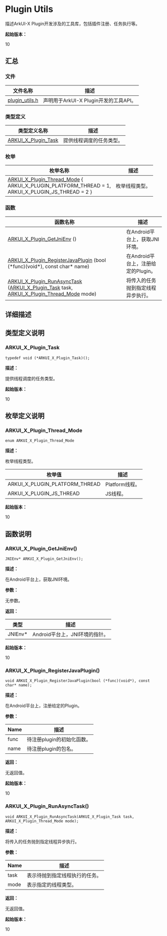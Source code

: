 # Plugin Utils


描述ArkUI-X Plugin开发涉及的工具库，包括插件注册、任务执行等。

**起始版本：**


10


## 汇总


### 文件

| 文件名称                                                     | 描述                                 |
| ------------------------------------------------------------ | ------------------------------------ |
| [plugin_utils.h](plugin__utils_8h.md)                  | 声明用于ArkUI-X Plugin开发的工具API。   |


### 类型定义

| 类型定义名称                                                 | 描述                                |
| ------------------------------------------------------------ | ----------------------------------- |
| [ARKUI_X_Plugin_Task](#arkui_x_plugin_task)                           | 提供线程调度的任务类型。               |

### 枚举
| 枚举名称                                                      | 描述                                |
| ------------------------------------------------------------ | ----------------------------------- |
| [ARKUI_X_Plugin_Thread_Mode](_plugin_utils.md#arkui_x_plugin_thread_mode) { <br/>ARKUI_X_PLUGIN_PLATFORM_THREAD = 1, <br/>ARKUI_X_PLUGIN_JS_THREAD = 2 }         | 枚举线程类型。                       |

### 函数

| 函数名称                                                     | 描述                                               |
| ------------------------------------------------------------ | -------------------------------------------------- |
| [ARKUI_X_Plugin_GetJniEnv](#arkui_x_plugin_getjnienv) () | 在Android平台上，获取JNI环境。      |
| [ARKUI_X_Plugin_RegisterJavaPlugin](#arkui_x_plugin_registerjavaplugin) (bool (\*func)(void\*), const char\* name) | 在Android平台上，注册给定的Plugin。      |
| [ARKUI_X_Plugin_RunAsyncTask](#arkui_x_plugin_runasynctask) ([ARKUI_X_Plugin_Task](#arkui_x_plugin_task) task, [ARKUI_X_Plugin_Thread_Mode](#arkui_x_plugin_thread_mode) mode) | 将传入的任务抛到指定线程异步执行。  |


## 详细描述


## 类型定义说明


### ARKUI_X_Plugin_Task


```
typedef void (*ARKUI_X_Plugin_Task)();
```

**描述：**

提供线程调度的任务类型。

**起始版本：**

10


## 枚举定义说明


### ARKUI_X_Plugin_Thread_Mode


```
enum ARKUI_X_Plugin_Thread_Mode
```

**描述：**

枚举线程类型。

| 枚举值                      | 描述         |
| -------------------------- | ------------- |
| ARKUI_X_PLUGIN_PLATFORM_THREAD  | Platform线程。|
| ARKUI_X_PLUGIN_JS_THREAD        | JS线程。      |

**起始版本：**

10


## 函数说明

### ARKUI_X_Plugin_GetJniEnv()


```
JNIEnv* ARKUI_X_Plugin_GetJniEnv();
```

**描述：**

在Android平台上，获取JNI环境。

**参数：**

无参数。

**返回：**

| 类型       | 描述                                    |
| ---------- | --------------------------------------- |
| JNIEnv*       | Android平台上，JNI环境的指针。                |

**起始版本：**

10


### ARKUI_X_Plugin_RegisterJavaPlugin()


```
void ARKUI_X_Plugin_RegisterJavaPlugin(bool (*func)(void*), const char* name);
```

**描述：**

在Android平台上，注册给定的Plugin。

**参数：**

| Name       | 描述                                    |
| ---------- | --------------------------------------- |
| func       | 待注册plugin的初始化函数。                |
| name       | 待注册plugin的包名。                     |

**返回：**

无返回值。

**起始版本：**

10


### ARKUI_X_Plugin_RunAsyncTask()


```
void ARKUI_X_Plugin_RunAsyncTask(ARKUI_X_Plugin_Task task, ARKUI_X_Plugin_Thread_Mode mode);
```

**描述：**

将传入的任务抛到指定线程异步执行。

**参数：**

| Name       | 描述                                    |
| ---------- | --------------------------------------- |
| task       | 表示待抛到指定线程执行的任务。             |
| mode       | 表示指定的线程类型。                      |

**返回：**

无返回值。

**起始版本：**

10
